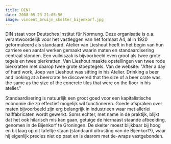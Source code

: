 ```yaml
---
title: DIN?
date: 2008-05-23 21:05:56
image: vincent_bruijn_skelter_bijenkorf.jpg
---
```


DIN staat voor Deutsches Institut für Normung. Deze organisatie is o.a. verantwoordelijk voor het vastleggen van het formaat A4, al in 1920 geformuleerd als standaard. Atelier van Lieshout heeft in het begin van hun carriere een aantal werken gemaakt waarin maten en standaardisering centraal stonden. Een vuilniszak is bijvoorbeeld even groot als twee grote tegels en twee bierkratten. Van Lieshout maakte opstellingen van twee rode bierkratten met daarop twee grote stoeptegels. Van de website: \"After a day of hard work, Joep van Lieshout was sitting in his Atelier. Drinking a beer and looking at a beercrate he discovered that the size of a beer crate was the same as the size of the concrete tiles that were on the floor in his atelier.\"

Standaardisering is natuurlijk een groot goed voor een kapitalistische economie die zo effectief mogelijk wil functioneren. Goede afspraken over maten bijvoorbeeld zijn erg belangrijk in industrieen waar met allerlei halffabricaten wordt gewerkt. Soms echter, met name in de praktijk, blijkt dat het ook hilarisch mis kan gaan, getuige de hiernaast staande afbeelding, genomen in de Bijenkorf te Groningen. De skelter moest blijkbaar bij hoog en bij laag op dit tafeltje staan (standaard uitrusting van de Bijenkorf?), waar hij eigenlijk precies niet op past en is daarom met tie-wraps vastgebonden.

